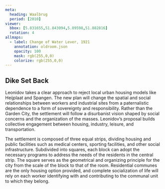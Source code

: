 ```yaml
---
meta:
  heading: Waalbrug
  period: [2010]
viewer:
  bbox: [5.831655,51.843094,5.89598,51.882816]
  rotation: 4
allmaps:
  - label: Change of Water Lever, 1921
    annotation: oldroom.json
    opacity: 100
    mask: rgb(255,0,0)
    colorize: rgb(255,0,0)
---
```


## Dike Set Back

Leonidov takes a clear approach to reject local urban housing models like Heijplaat and Spangen. The new plan will change the spatial and social relationships between workers and industrial sites from a paternalistic dependence to a form of sovereignty and responsibility. Rather than the Garden City, the settlement will follow a disurbanist vision shaped by social concerns and the organization of the masses. Leonidov’s proposal builds collective engagement between housing, industry, leisure, and transportation.

The settlement is composed of three equal strips, dividing housing and public facilities such as medical centers, sporting facilities, and other social infrastructure. Subdivided into squares, each block can adopt the necessary programs to address the needs of the residents in the central strip. The square serves as the geometrical and organizing principle for the city from the scale of the block to that of the room. Residential communes are the only housing option provided, and complete socialization of life will rely on each worker identifying with and contributing to the communal unit to which they belong.
